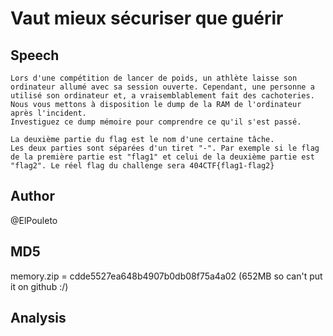 # Vaut mieux sécuriser que guérir 

## Speech
```
Lors d'une compétition de lancer de poids, un athlète laisse son ordinateur allumé avec sa session ouverte. Cependant, une personne a utilisé son ordinateur et, a vraisemblablement fait des cachoteries. Nous vous mettons à disposition le dump de la RAM de l'ordinateur après l'incident.
Investiguez ce dump mémoire pour comprendre ce qu'il s'est passé.

La deuxième partie du flag est le nom d'une certaine tâche.
Les deux parties sont séparées d'un tiret "-". Par exemple si le flag de la première partie est "flag1" et celui de la deuxième partie est "flag2". Le réel flag du challenge sera 404CTF{flag1-flag2}
```

## Author
@ElPouleto

## MD5
memory.zip = cdde5527ea648b4907b0db08f75a4a02 (652MB so can't put it on github :/)

## Analysis